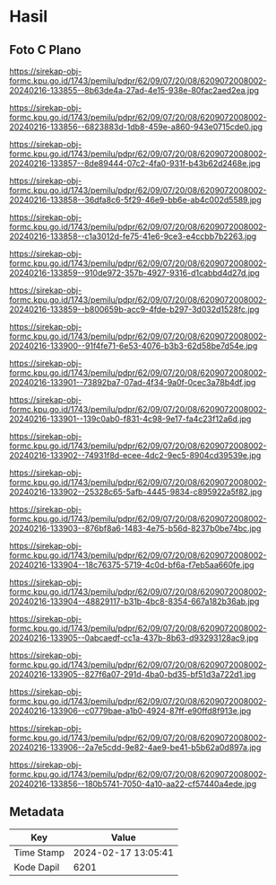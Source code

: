 # Hasil

## Foto C Plano

https://sirekap-obj-formc.kpu.go.id/1743/pemilu/pdpr/62/09/07/20/08/6209072008002-20240216-133855--8b63de4a-27ad-4e15-938e-80fac2aed2ea.jpg

https://sirekap-obj-formc.kpu.go.id/1743/pemilu/pdpr/62/09/07/20/08/6209072008002-20240216-133856--6823883d-1db8-459e-a860-943e0715cde0.jpg

https://sirekap-obj-formc.kpu.go.id/1743/pemilu/pdpr/62/09/07/20/08/6209072008002-20240216-133857--8de89444-07c2-4fa0-931f-b43b62d2468e.jpg

https://sirekap-obj-formc.kpu.go.id/1743/pemilu/pdpr/62/09/07/20/08/6209072008002-20240216-133858--36dfa8c6-5f29-46e9-bb6e-ab4c002d5589.jpg

https://sirekap-obj-formc.kpu.go.id/1743/pemilu/pdpr/62/09/07/20/08/6209072008002-20240216-133858--c1a3012d-fe75-41e6-9ce3-e4ccbb7b2263.jpg

https://sirekap-obj-formc.kpu.go.id/1743/pemilu/pdpr/62/09/07/20/08/6209072008002-20240216-133859--910de972-357b-4927-9316-d1cabbd4d27d.jpg

https://sirekap-obj-formc.kpu.go.id/1743/pemilu/pdpr/62/09/07/20/08/6209072008002-20240216-133859--b800659b-acc9-4fde-b297-3d032d1528fc.jpg

https://sirekap-obj-formc.kpu.go.id/1743/pemilu/pdpr/62/09/07/20/08/6209072008002-20240216-133900--91f4fe71-6e53-4076-b3b3-62d58be7d54e.jpg

https://sirekap-obj-formc.kpu.go.id/1743/pemilu/pdpr/62/09/07/20/08/6209072008002-20240216-133901--73892ba7-07ad-4f34-9a0f-0cec3a78b4df.jpg

https://sirekap-obj-formc.kpu.go.id/1743/pemilu/pdpr/62/09/07/20/08/6209072008002-20240216-133901--139c0ab0-f831-4c98-9e17-fa4c23f12a6d.jpg

https://sirekap-obj-formc.kpu.go.id/1743/pemilu/pdpr/62/09/07/20/08/6209072008002-20240216-133902--74931f8d-ecee-4dc2-9ec5-8904cd39539e.jpg

https://sirekap-obj-formc.kpu.go.id/1743/pemilu/pdpr/62/09/07/20/08/6209072008002-20240216-133902--25328c65-5afb-4445-9834-c895922a5f82.jpg

https://sirekap-obj-formc.kpu.go.id/1743/pemilu/pdpr/62/09/07/20/08/6209072008002-20240216-133903--876bf8a6-1483-4e75-b56d-8237b0be74bc.jpg

https://sirekap-obj-formc.kpu.go.id/1743/pemilu/pdpr/62/09/07/20/08/6209072008002-20240216-133904--18c76375-5719-4c0d-bf6a-f7eb5aa660fe.jpg

https://sirekap-obj-formc.kpu.go.id/1743/pemilu/pdpr/62/09/07/20/08/6209072008002-20240216-133904--48829117-b31b-4bc8-8354-667a182b36ab.jpg

https://sirekap-obj-formc.kpu.go.id/1743/pemilu/pdpr/62/09/07/20/08/6209072008002-20240216-133905--0abcaedf-cc1a-437b-8b63-d93293128ac9.jpg

https://sirekap-obj-formc.kpu.go.id/1743/pemilu/pdpr/62/09/07/20/08/6209072008002-20240216-133905--827f6a07-291d-4ba0-bd35-bf51d3a722d1.jpg

https://sirekap-obj-formc.kpu.go.id/1743/pemilu/pdpr/62/09/07/20/08/6209072008002-20240216-133906--c0779bae-a1b0-4924-87ff-e90ffd8f913e.jpg

https://sirekap-obj-formc.kpu.go.id/1743/pemilu/pdpr/62/09/07/20/08/6209072008002-20240216-133906--2a7e5cdd-9e82-4ae9-be41-b5b62a0d897a.jpg

https://sirekap-obj-formc.kpu.go.id/1743/pemilu/pdpr/62/09/07/20/08/6209072008002-20240216-133856--180b5741-7050-4a10-aa22-cf57440a4ede.jpg


## Metadata

| Key        | Value               |
| ---------- | ------------------- |
| Time Stamp | 2024-02-17 13:05:41 |
| Kode Dapil | 6201                |



